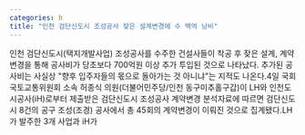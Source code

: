 ```yaml
---
categories: h
title: "인천 검단신도시 조성공사 잦은 설계변경에 수 백억 낭비"
---
```

인천 검단신도시(택지개발사업) 조성공사를 수주한 건설사들이 착공 후 잦은 설계, 계약변경을 통해 공사비가 당초보다 700억원 이상 추가 투입된 것으로 나타났다. 추가된 공사비는 사실상 "향후 입주자들의 몫으로 돌아가는 것 아니냐"는 지적도 나온다.4일 국회 국토교통위원회 소속 허종식 의원(더불어민주당/인천 동구미추홀구갑)이 LH와 인천도시공사(iH)로부터 제출받은 검단신도시 조성공사 계약변경 분석자료에 따르면 검단신도시 8건의 공구 조성(조경) 공사에서 총 45회의 계약변경이 이뤄진 것으로 집계됐다.LH가 발주한 3개 사업과 iH가